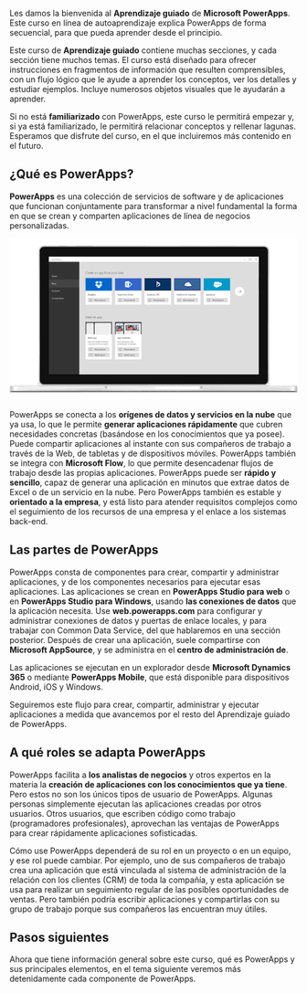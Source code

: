 Les damos la bienvenida al **Aprendizaje guiado** de **Microsoft PowerApps**. Este curso en línea de autoaprendizaje explica PowerApps de forma secuencial, para que pueda aprender desde el principio.

Este curso de **Aprendizaje guiado** contiene muchas secciones, y cada sección tiene muchos temas. El curso está diseñado para ofrecer instrucciones en fragmentos de información que resulten comprensibles, con un flujo lógico que le ayude a aprender los conceptos, ver los detalles y estudiar ejemplos. Incluye numerosos objetos visuales que le ayudarán a aprender.

Si no está **familiarizado** con PowerApps, este curso le permitirá empezar y, si ya está familiarizado, le permitirá relacionar conceptos y rellenar lagunas. Esperamos que disfrute del curso, en el que incluiremos más contenido en el futuro.

## <a name="what-is-powerapps"></a>¿Qué es PowerApps?
**PowerApps** es una colección de servicios de software y de aplicaciones que funcionan conjuntamente para transformar a nivel fundamental la forma en que se crean y comparten aplicaciones de línea de negocios personalizadas.

![Introducción animada a PowerApps](./media/learning-introducing-powerapps/powerapps-intro.gif)

PowerApps se conecta a los **orígenes de datos y servicios en la nube** que ya usa, lo que le permite **generar aplicaciones rápidamente** que cubren necesidades concretas (basándose en los conocimientos que ya posee). Puede compartir aplicaciones al instante con sus compañeros de trabajo a través de la Web, de tabletas y de dispositivos móviles. PowerApps también se integra con **Microsoft Flow**, lo que permite desencadenar flujos de trabajo desde las propias aplicaciones. PowerApps puede ser **rápido y sencillo**, capaz de generar una aplicación en minutos que extrae datos de Excel o de un servicio en la nube. Pero PowerApps también es estable y **orientado a la empresa**, y está listo para atender requisitos complejos como el seguimiento de los recursos de una empresa y el enlace a los sistemas back-end.

## <a name="the-parts-of-powerapps"></a>Las partes de PowerApps
PowerApps consta de componentes para crear, compartir y administrar aplicaciones, y de los componentes necesarios para ejecutar esas aplicaciones. Las aplicaciones se crean en **PowerApps Studio para web** o en **PowerApps Studio para Windows**, usando **las conexiones de datos** que la aplicación necesita. Use **web.powerapps.com** para configurar y administrar conexiones de datos y puertas de enlace locales, y para trabajar con Common Data Service, del que hablaremos en una sección posterior. Después de crear una aplicación, suele compartirse con **Microsoft AppSource**, y se administra en el **centro de administración de**.

Las aplicaciones se ejecutan en un explorador desde **Microsoft Dynamics 365** o mediante **PowerApps Mobile**, que está disponible para dispositivos Android, iOS y Windows.

Seguiremos este flujo para crear, compartir, administrar y ejecutar aplicaciones a medida que avancemos por el resto del Aprendizaje guiado de PowerApps.

## <a name="how-powerapps-matches-your-role"></a>A qué roles se adapta PowerApps
PowerApps facilita a **los analistas de negocios** y otros expertos en la materia la **creación de aplicaciones con los conocimientos que ya tiene**. Pero estos no son los únicos tipos de usuario de PowerApps. Algunas personas simplemente ejecutan las aplicaciones creadas por otros usuarios. Otros usuarios, que escriben código como trabajo (programadores profesionales), aprovechan las ventajas de PowerApps para crear rápidamente aplicaciones sofisticadas.

Cómo use PowerApps dependerá de su rol en un proyecto o en un equipo, y ese rol puede cambiar. Por ejemplo, uno de sus compañeros de trabajo crea una aplicación que está vinculada al sistema de administración de la relación con los clientes (CRM) de toda la compañía, y esta aplicación se usa para realizar un seguimiento regular de las posibles oportunidades de ventas. Pero también podría escribir aplicaciones y compartirlas con su grupo de trabajo porque sus compañeros las encuentran muy útiles.

## <a name="next-steps"></a>Pasos siguientes
Ahora que tiene información general sobre este curso, qué es PowerApps y sus principales elementos, en el tema siguiente veremos más detenidamente cada componente de PowerApps.

